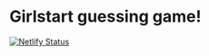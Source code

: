 # Girlstart guessing game!

[![Netlify Status](https://api.netlify.com/api/v1/badges/3078e2a8-e9e7-4426-b214-db06e022be95/deploy-status)](https://app.netlify.com/sites/girlstartguessinggame/deploys)